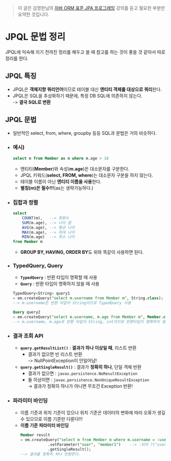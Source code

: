 > 이 글은 김영한님의 [자바 ORM 표준 JPA 프로그래밍](https://www.inflearn.com/course/ORM-JPA-Basic/dashboard) 강의를 듣고 필요한 부분만 요약한 것입니다.

# JPQL 문법 정리
JPQL에 익숙해 지기 전까진 정리를 해두고 쓸 때 참고를 하는 것이 좋을 것 같아서 따로 정리를 한다.

## JPQL 특징
- JPQL은 **객체지향 쿼리언어**이므로 테이블 대신 **엔티티 객체를 대상으로 쿼리**한다.
- JPQL은 SQL을 추상화하기 때문에, 특정 DB SQL에 의존하지 않는다.</br> -> **결국 SQL로 변환**

## JPQL 문법
- 일반적인 select, from, where, groupby 등등 SQL과 문법은 거의 비슷하다.
- ### 예시)
    ```sql
    select m from Member as m where m.age > 18
    ```
    - 엔티티(**Member**)와 속성(**m.age**)은 대소문자를 구분한다.
    - JPQL 키워드(**select, FROM, where**)는 대소문자 구분을 하지 않는다.
    - 테이블 이름이 아닌 **엔티티 이름을 사용**한다.
    - **별칭(m)은 필수!!!**(as는 생략가능하다.)
- ### 집합과 정렬
    ```sql
    select
        COUNT(m),   --> 회원수
        SUM(m.age), --> 나이 합
        AVG(m.age), --> 평균 나이
        MAX(m.age), --> 최대 나이
        MIN(m.age)  --> 최소 나이
    from Member m
    ```
    - **GROUP BY, HAVING, ORDER BY**도 위와 똑같이 사용하면 된다.

- ### TypedQuery, Query
    - **`TypedQuery`** : 반환 타입이 명확할 때 사용
    - **`Query`** : 반환 타입이 명확하지 않을 때 사용
    ```sql
    TypedQuery<String> query1 
    = em.createQuery("select m.username from Member m", String.class);
    --> m.username은 반환 타입이 String이므로 TypedQuery 사용

    Query query2 
    = em.createQuery("select m.username, m.age from Member m", Member.class);
    --> m.username, m.age로 반환 타입이 String, int이므로 반환타입이 명확하지 않으므로 Query 사용
    ```
- ### 결과 조회 API
    - **`query.getResultList()`** : **결과가 하나 이상일 때**, 리스트 반환
        - 결과가 없으면 빈 리스트 반환</br>
        -> NullPointException이 안일어남!
    - **`query.getSingleResult()`** : 결과가 **정확히 하나**, 단일 객체 반환
        - 결과가 없으면 : `javax.persistence.NoResultException`
        - 둘 이상이면 : `javax.persistence.NonUniqueResultException`</br>
        -> 결과가 정확히 하나가 아니면 무조건 Exception 반환!

- ### 파라미터 바인딩
    - 이름 기준과 위치 기준이 있으나 위치 기준은 데이터의 변화에 따라 오류가 생길 수 있으므로 이름 기준만 다룬다!!!
    - **이름 기준 파라미터 바인딩**
        ```sql
        Member result 
        = em.createQuery("select m from Member m where m.username = :user", Member.class)
                    .setParameter("user", "member1")    --> :뒤의 ?("user")가 m.username = member1인 것을 찾을꺼다.
                    .getSingleResult();
        --> 결과를 정확히 하나 반환한다.
        ```
